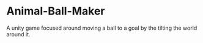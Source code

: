 # Animal-Ball-Maker
A unity game focused around moving a ball to a goal by the tilting the world around it.
